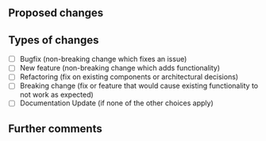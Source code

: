 ## Proposed changes

<!-- Describe the big picture of your changes here to communicate to the maintainers why we should accept this pull request. If it fixes a bug or resolves a feature request, be sure to link to that issue. -->

## Types of changes

<!-- What types of changes does your code introduce? 
_Put an `x` in the boxes that apply_ -->

- [ ] Bugfix (non-breaking change which fixes an issue)
- [ ] New feature (non-breaking change which adds functionality)
- [ ] Refactoring (fix on existing components or architectural decisions)
- [ ] Breaking change (fix or feature that would cause existing functionality to not work as expected)
- [ ] Documentation Update (if none of the other choices apply)

<!-- ## Checklist

_Put an `x` in the boxes that apply.

- [ ] I have added tests that prove my fix is effective or that my feature works
- [ ] I have added necessary documentation (if appropriate)
-->

## Further comments

<!-- If this is a relatively large or complex change, kick off the discussion by explaining why you chose the solution you did and what alternatives you considered, etc...

❤️ Thank you!
-->
